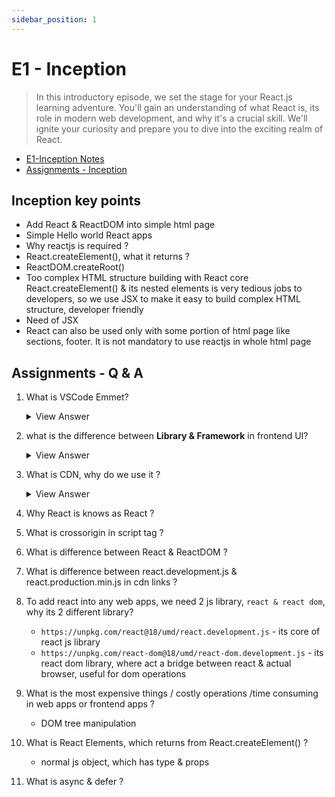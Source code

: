 ```yaml
---
sidebar_position: 1
---
```


# E1 - Inception

> In this introductory episode, we set the stage for your React.js learning adventure. You'll gain an understanding of what React is, its role in modern web development, and why it's a crucial skill. We'll ignite your curiosity and prepare you to dive into the exciting realm of React.

- [E1-Inception Notes](https://github.com/pravn27/reactjs-tech-doc/blob/master/docs/reactjs-course-tutorials/namaste-reactjs-course/readerDoc/E1-Inception/E1-Inception.pdf)
- [Assignments - Inception](https://github.com/pravn27/reactjs-tech-doc/blob/master/docs/reactjs-course-tutorials/namaste-reactjs-course/readerDoc/E1-Inception/Assignment-Inception.pdf)

## Inception key points

- Add React & ReactDOM into simple html page
- Simple Hello world React apps
- Why reactjs is required ?
- React.createElement(), what it returns ?
- ReactDOM.createRoot()
- Too complex HTML structure building with React core React.createElement() & its nested elements is very tedious jobs to developers, so we use JSX to make it easy to build complex HTML structure, developer friendly
- Need of JSX
- React can also be used only with some portion of html page like sections, footer. It is not mandatory to use reactjs in whole html page

## Assignments - Q & A

1. What is VSCode Emmet?
   <details>
      - Emmet is a plugin for Visual Studio Code that allows you to write HTML and CSS code faster by using abbreviations. It can generate complex HTML structures with a few keystrokes, making it easier to build and maintain code.
      - https://code.visualstudio.com/docs/editor/emmet
   <summary>
   View Answer
   </summary>
   </details>

2. what is the difference between **Library & Framework** in frontend UI?
   <details>

   **Library**

   A **library** is a collection of reusable functions, components, or utilities that developers can call as needed. It provides specific functionalities that help in building frontend interfaces but does not enforce a particular structure for the application.

   **Characteristics of a Library:**

   - **Selective Usage:** Developers can pick and use specific functions or components without committing to a particular structure.
   - **Lightweight:** Typically, libraries focus on a specific aspect of UI development (e.g., DOM manipulation, state management, animations).
   - **Greater Flexibility:** The developer has control over how the library is integrated into the project.
   - **Example:** React.js, jQuery, Lodash.

   ***

   **Framework**

   A **framework** is a more opinionated and comprehensive solution that dictates the architecture and flow of an application. It provides built-in structures, patterns, and lifecycle management to streamline UI development.

   **Characteristics of a Framework:**

   - **Inversion of Control:** The framework calls the developer's code rather than the other way around.
   - **Opinionated Structure:** Enforces a specific architecture (e.g., MVC, MVVM).
   - **Comprehensive Feature Set:** Often includes routing, state management, and component-based UI structure.
   - **Example:** Angular, Vue.js, Ember.js.

   ***

   **Key Differences**

   | Feature        | Library                      | Framework                              |
   | -------------- | ---------------------------- | -------------------------------------- |
   | Control        | Developer has full control   | Framework dictates structure           |
   | Flexibility    | High (pick & use components) | Low (must follow framework's approach) |
   | Learning Curve | Generally lower              | Can be steep due to built-in features  |
   | Scope          | Solves specific problems     | Provides a full solution               |
   | Example        | React, jQuery, Lodash        | Angular, Vue, Ember                    |

   **Conclusion**

   Choosing between a library and a framework depends on project requirements. Libraries offer more flexibility but require additional setup, whereas frameworks provide a structured approach, reducing decision fatigue but imposing constraints. Understanding their differences helps in selecting the right tool for frontend UI development.

   ***

   **Analogy**

   - Library: Like picking ingredients to cook your own meal.
   - Framework: Like following a recipe with step-by-step instructions.
   <summary>
   View Answer
   </summary>
   </details>

3. What is CDN, why do we use it ?
   <details>
      - A **Content Delivery Network (CDN)** is a system of distributed servers that work together to deliver web content (such as images, videos, stylesheets, scripts, and other assets) to users quickly and efficiently. CDNs reduce latency and improve load times by serving content from servers that are geographically closer to the user.

   - **How a CDN Works**

   1. **Caching Content**: CDNs store cached versions of content on multiple edge servers worldwide.
   2. **Geographical Distribution**: When a user requests content, the CDN serves it from the nearest edge server instead of the origin server.
   3. **Load Balancing**: CDNs distribute traffic across multiple servers, preventing overload.
   4. **DDoS Protection**: Many CDNs provide security features like DDoS protection, bot filtering, and firewall rules.

   - **Benefits of Using a CDN**

     - **Faster Load Times** – Content is served from the closest server to the user.
     - **Reduced Bandwidth Costs** – Cached content reduces requests to the origin server.
     - **Improved Availability** – Load balancing ensures uptime even during traffic spikes.
     - **Better Security** – CDNs offer DDoS protection and security measures.

   - **Popular CDN Providers**

     - Cloudflare
     - Akamai
     - Amazon CloudFront
     - Fastly
     - Google Cloud CDN

   - check react CDN links (normal / prod links)
     - why its 2 cdn links (react & react-dom) & what there inside cdn links, open in browser & see

   <summary>
   View Answer
   </summary>
   </details>

4. Why React is knows as React ?

5. What is crossorigin in script tag ?

6. What is difference between React & ReactDOM ?

7. What is difference between react.development.js & react.production.min.js in cdn links ?

8. To add react into any web apps, we need 2 js library, `react & react dom`, why its 2 different library?

   - `https://unpkg.com/react@18/umd/react.development.js` - its core of react js library
   - `https://unpkg.com/react-dom@18/umd/react-dom.development.js` - its react dom library, where act a bridge between react & actual browser, useful for dom operations

9. What is the most expensive things / costly operations /time consuming in web apps or frontend apps ?

   - DOM tree manipulation

10. What is React Elements, which returns from React.createElement() ?

    - normal js object, which has type & props

11. What is async & defer ?
